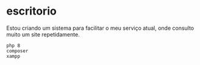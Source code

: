 # escritorio
Estou criando um sistema para facilitar o meu serviço atual, onde consulto muito um site repetidamente.


~~~
php 8
composer
xampp
~~~